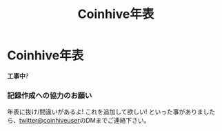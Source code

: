 ﻿---
layout: default
title: Coinhive年表
---

# Coinhive年表

**工事中**?











### 記録作成への協力のお願い

年表に抜け/間違いがあるよ! これを追加して欲しい! といった事がありましたら、[twitter@coinhiveuser](https://twitter.com/coinhiveuser)のDMまでご連絡下さい。